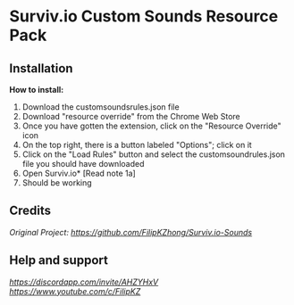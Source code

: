 # Surviv.io Custom Sounds Resource Pack

## Installation
**How to install:**

1. Download the customsoundsrules.json file
3. Download "resource override" from the Chrome Web Store
4. Once you have gotten the extension, click on the "Resource Override" icon 
5. On the top right, there is a button labeled "Options"; click on it 
6. Click on the "Load Rules" button and select the customsoundrules.json file you should have downloaded
7. Open Surviv.io* [Read note 1a]
8. Should be working

## Credits
*Original Project: https://github.com/FilipKZhong/Surviv.io-Sounds*
## Help and support
*https://discordapp.com/invite/AHZYHxV*
*https://www.youtube.com/c/FilipKZ*
